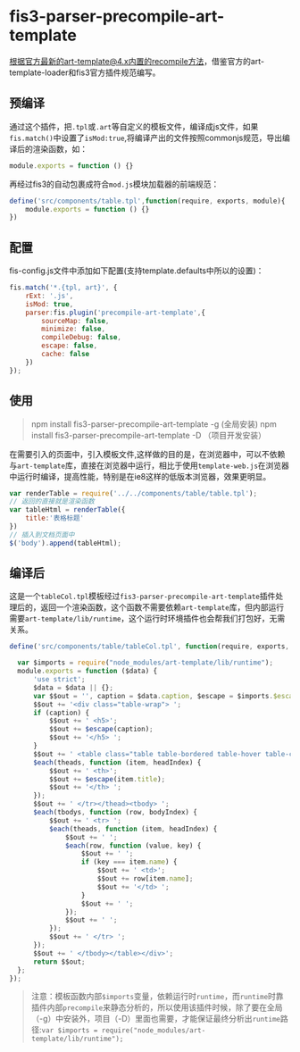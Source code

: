 # fis3-parser-precompile-art-template
根据官方最新的art-template@4.x内置的recompile方法，借鉴官方的art-template-loader和fis3官方插件规范编写。
## 预编译
通过这个插件，把`.tpl`或`.art`等自定义的模板文件，编译成js文件，如果`fis.match()`中设置了`isMod:true`,将编译产出的文件按照commonjs规范，导出编译后的渲染函数，如：
``` js
module.exports = function () {}
```
再经过fis3的自动包裹成符合`mod.js`模块加载器的前端规范：
``` js
define('src/components/table.tpl',function(require, exports, module){
    module.exports = function () {}
})
```
## 配置
fis-config.js文件中添加如下配置(支持template.defaults中所以的设置)：
``` js
fis.match('*.{tpl, art}', {
    rExt: '.js',
    isMod: true,
    parser:fis.plugin('precompile-art-template',{
        sourceMap: false,
        minimize: false,
        compileDebug: false,
        escape: false,
        cache: false
    })
});
```
## 使用

> npm install fis3-parser-precompile-art-template -g (全局安装)
> npm install fis3-parser-precompile-art-template -D （项目开发安装）

在需要引入的页面中，引入模板文件,这样做的目的是，在浏览器中，可以不依赖与`art-template`库，直接在浏览器中运行，相比于使用`template-web.js`在浏览器中运行时编译，提高性能，特别是在ie8这样的低版本浏览器，效果更明显。
``` js
var renderTable = require('../../components/table/table.tpl');
// 返回的直接就是渲染函数
var tableHtml = renderTable({
    title:'表格标题'
})
// 插入到文档页面中
$('body').append(tableHtml);
```

## 编译后
这是一个`tableCol.tpl`模板经过`fis3-parser-precompile-art-template`插件处理后的，返回一个渲染函数，这个函数不需要依赖`art-template`库，但内部运行需要`art-template/lib/runtime`，这个运行时环境插件也会帮我们打包好，无需关系。
``` js
define('src/components/table/tableCol.tpl', function(require, exports, module) {

  var $imports = require("node_modules/art-template/lib/runtime");
  module.exports = function ($data) {
      'use strict';
      $data = $data || {};
      var $$out = '', caption = $data.caption, $escape = $imports.$escape, $each = $imports.$each, theads = $data.theads, item = $data.item, headIndex = $data.headIndex, tbodys = $data.tbodys, row = $data.row, bodyIndex = $data.bodyIndex, value = $data.value, key = $data.key;
      $$out += '<div class="table-wrap"> ';
      if (caption) {
          $$out += ' <h5>';
          $$out += $escape(caption);
          $$out += '</h5> ';
      }
      $$out += ' <table class="table table-bordered table-hover table-condensed" role="gird"><thead><tr> ';
      $each(theads, function (item, headIndex) {
          $$out += ' <th>';
          $$out += $escape(item.title);
          $$out += '</th> ';
      });
      $$out += ' </tr></thead><tbody> ';
      $each(tbodys, function (row, bodyIndex) {
          $$out += ' <tr> ';
          $each(theads, function (item, headIndex) {
              $$out += ' ';
              $each(row, function (value, key) {
                  $$out += ' ';
                  if (key === item.name) {
                      $$out += ' <td>';
                      $$out += row[item.name];
                      $$out += '</td> ';
                  }
                  $$out += ' ';
              });
              $$out += ' ';
          });
          $$out += ' </tr> ';
      });
      $$out += ' </tbody></table></div>';
      return $$out;
  };
});


```
> 注意：模板函数内部`$imports`变量，依赖运行时`runtime`，而`runtime`时靠插件内部`precompile`来静态分析的，所以使用该插件时候，除了要在全局（-g）中安装外，项目（-D）里面也需要，才能保证最终分析出`runtime`路径:`var $imports = require("node_modules/art-template/lib/runtime");`
